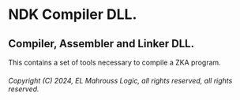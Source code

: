 # NDK Compiler DLL.

## Compiler, Assembler and Linker DLL.

This contains a set of tools necessary to compile a ZKA program.

###### Copyright (C) 2024, EL Mahrouss Logic, all rights reserved, all rights reserved.
